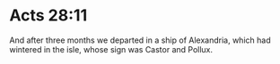# Acts 28:11

And after three months we departed in a ship of Alexandria, which had wintered in the isle, whose sign was Castor and Pollux.